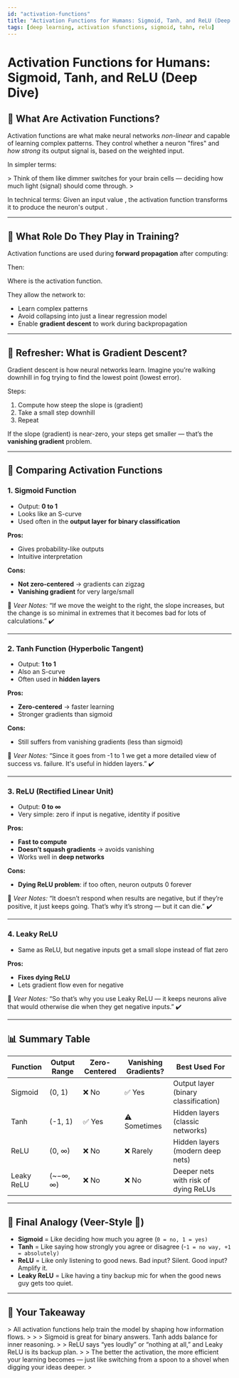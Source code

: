 ```yaml
---
id: "activation-functions"
title: "Activation Functions for Humans: Sigmoid, Tanh, and ReLU (Deep Dive)"
tags: [deep learning, activation sfunctions, sigmoid, tahn, relu]
---
```


# Activation Functions for Humans: Sigmoid, Tanh, and ReLU (Deep Dive)

## 🤖 What Are Activation Functions?

Activation functions are what make neural networks *non-linear* and capable of learning complex patterns.
They control whether a neuron "fires" and *how strong* its output signal is, based on the weighted input.

In simpler terms:

&gt; Think of them like dimmer switches for your brain cells — deciding how much light (signal) should come through.
&gt; 

In technical terms:
Given an input value , the activation function transforms it to produce the neuron's output .

---

## 🔁 What Role Do They Play in Training?

Activation functions are used during **forward propagation** after computing:

Then:

Where  is the activation function.

They allow the network to:

- Learn complex patterns
- Avoid collapsing into just a linear regression model
- Enable **gradient descent** to work during backpropagation

---

## 🧪 Refresher: What is Gradient Descent?

Gradient descent is how neural networks learn.
Imagine you’re walking downhill in fog trying to find the lowest point (lowest error).

Steps:

1. Compute how steep the slope is (gradient)
2. Take a small step downhill
3. Repeat

If the slope (gradient) is near-zero, your steps get smaller — that’s the **vanishing gradient** problem.

---

## 🧠 Comparing Activation Functions

### 1. **Sigmoid Function**

- Output: **0 to 1**
- Looks like an S-curve
- Used often in the **output layer for binary classification**

**Pros:**

- Gives probability-like outputs
- Intuitive interpretation

**Cons:**

- **Not zero-centered** → gradients can zigzag
- **Vanishing gradient** for very large/small

🧠 *Veer Notes:* “If we move the weight to the right, the slope increases, but the change is so minimal in extremes that it becomes bad for lots of calculations.” ✔️

---

### 2. **Tanh Function (Hyperbolic Tangent)**

- Output: **1 to 1**
- Also an S-curve
- Often used in **hidden layers**

**Pros:**

- **Zero-centered** → faster learning
- Stronger gradients than sigmoid

**Cons:**

- Still suffers from vanishing gradients (less than sigmoid)

🧠 *Veer Notes:* “Since it goes from -1 to 1 we get a more detailed view of success vs. failure. It's useful in hidden layers.” ✔️

---

### 3. **ReLU (Rectified Linear Unit)**

- Output: **0 to ∞**
- Very simple: zero if input is negative, identity if positive

**Pros:**

- **Fast to compute**
- **Doesn’t squash gradients** → avoids vanishing
- Works well in **deep networks**

**Cons:**

- **Dying ReLU problem**: if too often, neuron outputs 0 forever

🧠 *Veer Notes:* “It doesn’t respond when results are negative, but if they’re positive, it just keeps going. That’s why it’s strong — but it can die.” ✔️

---

### 4. **Leaky ReLU**

- Same as ReLU, but negative inputs get a small slope instead of flat zero

**Pros:**

- **Fixes dying ReLU**
- Lets gradient flow even for negative

🧠 *Veer Notes:* “So that’s why you use Leaky ReLU — it keeps neurons alive that would otherwise die when they get negative inputs.” ✔️

---

## 📊 Summary Table

| Function | Output Range | Zero-Centered | Vanishing Gradients? | Best Used For |
| --- | --- | --- | --- | --- |
| Sigmoid | (0, 1) | ❌ No | ✅ Yes | Output layer (binary classification) |
| Tanh | (-1, 1) | ✅ Yes | ⚠️ Sometimes | Hidden layers (classic networks) |
| ReLU | (0, ∞) | ❌ No | ❌ Rarely | Hidden layers (modern deep nets) |
| Leaky ReLU | (~−∞, ∞) | ❌ No | ❌ No | Deeper nets with risk of dying ReLUs |

---

## 🏁 Final Analogy (Veer-Style 🧢)

- **Sigmoid** = Like deciding how much you agree (`0 = no, 1 = yes)`
- **Tanh** = Like saying how strongly you agree or disagree (-`1 = no way, +1 = absolutely)`
- **ReLU** = Like only listening to good news. Bad input? Silent. Good input? Amplify it.
- **Leaky ReLU** = Like having a tiny backup mic for when the good news guy gets too quiet.

---

## 💬 Your Takeaway

&gt; All activation functions help train the model by shaping how information flows.
&gt; 
&gt; 
&gt; Sigmoid is great for binary answers. Tanh adds balance for inner reasoning.
&gt; 
&gt; ReLU says “yes loudly” or “nothing at all,” and Leaky ReLU is its backup plan.
&gt; 
&gt; The better the activation, the more efficient your learning becomes — just like switching from a spoon to a shovel when digging your ideas deeper.
&gt;